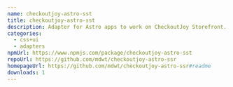 ```yaml
---
name: checkoutjoy-astro-sst
title: checkoutjoy-astro-sst
description: Adapter for Astro apps to work on CheckoutJoy Storefront.
categories:
  - css+ui
  - adapters
npmUrl: https://www.npmjs.com/package/checkoutjoy-astro-sst
repoUrl: https://github.com/mdwt/checkoutjoy-astro-ssr
homepageUrl: https://github.com/mdwt/checkoutjoy-astro-ssr#readme
downloads: 1
---
```

